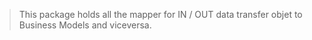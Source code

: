 > This package holds all the mapper for IN / OUT data transfer objet 
> to Business Models and viceversa.